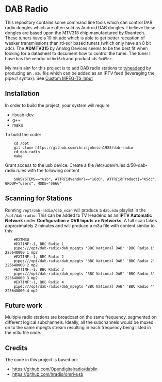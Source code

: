 # DAB Radio

This repository contains some command line tools which can control DAB radio dongles which are often sold as Android DAB dongles. I believe these dongles are based upon the MTV318 chip manufactured by Roantech. These tuners have a 10 bit adc which is able to get better reception of weaker transmissions than rtl-sdr based tuners (which only have an 8 bit adc). The **ADMTV315** by Analog Devices seems to be the best fit when looking for a datasheet to document how to control the tuner. The tuner I have has the vendor id `0x16c0` and product ids `0x05dc`.

My main aim for this project is to add DAB radio stations to [tvheadend](https://tvheadend.org/) by producing an `.m3u` file which can be added as an IPTV feed (leveraging the pipe:// syntax). See [Custom MPEG-TS Input](https://tvheadend.org/projects/tvheadend/wiki/Custom_MPEG-TS_Input0)

## Installation

In order to build the project, your system will require

- libusb-dev
- g++
- make

To build the code:

        cd /opt
        git clone https://github.com/chrisjohnson1988/dab-radio
        cd dab-radio
        make

Grant access to the usb device. Create a file /etc/udev/rules.d/50-dab-radio.rules with the following content

        SUBSYSTEMS=="usb", ATTR{idVendor}=="16c0", ATTR{idProduct}="05dc", GROUP="users", MODE="0666"

## Scanning for Stations

Running `/opt/dab-radio/dab_scan` will produce a `dab.m3u` playlist in the `/opt/dab-radio`. This can be added to TV Headend as an **IPTV Automatic Network** under **Configuration > DVB Inputs >> Networks**. A full scan takes approximately 2 minutes and will produce a m3u file with content similar to this:


        #EXTM3U
        #EXTINF:-1, BBC Radio 1
        pipe:///opt/dab-radio/dab_mpegts 'BBC National DAB' 'BBC Radio 1' 225648000 1 mp2
        #EXTINF:-1, BBC Radio 2
        pipe:///opt/dab-radio/dab_mpegts 'BBC National DAB' 'BBC Radio 2' 225648000 2 mp2
        #EXTINF:-1, BBC Radio 3
        pipe:///opt/dab-radio/dab_mpegts 'BBC National DAB' 'BBC Radio 3' 225648000 3 mp2
        #EXTINF:-1, BBC Radio 4
        pipe:///opt/dab-radio/dab_mpegts 'BBC National DAB' 'BBC Radio 4' 225648000 4 mp2

## Future work

Multiple radio stations are broadcast on the same frequency, segmented on different logical subchannels. Ideally, all the subchannels would be muxed on to the same mpegts stream resulting in each frequency being listed in the m3u file once.

## Credits
The code in this project is based on:

- https://github.com/Opendigitalradio/dablin
- https://github.com/hradio/omri-usb